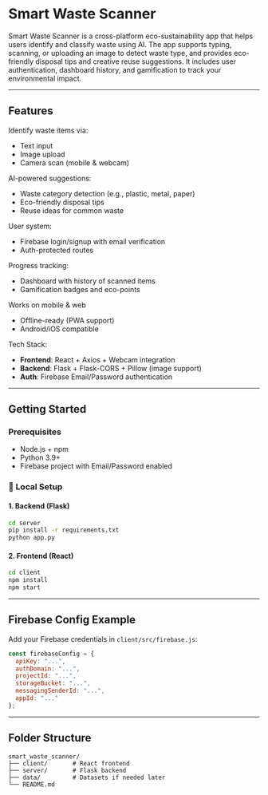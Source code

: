# Smart Waste Scanner

Smart Waste Scanner is a cross-platform eco-sustainability app that helps users identify and classify waste using AI. The app supports typing, scanning, or uploading an image to detect waste type, and provides eco-friendly disposal tips and creative reuse suggestions. It includes user authentication, dashboard history, and gamification to track your environmental impact.

---

## Features

Identify waste items via:
- Text input
- Image upload
- Camera scan (mobile & webcam)

 AI-powered suggestions:
- Waste category detection (e.g., plastic, metal, paper)
- Eco-friendly disposal tips
- Reuse ideas for common waste

User system:
- Firebase login/signup with email verification
- Auth-protected routes

Progress tracking:
- Dashboard with history of scanned items
- Gamification badges and eco-points

Works on mobile & web
- Offline-ready (PWA support)
- Android/iOS compatible

Tech Stack:
- **Frontend**: React + Axios + Webcam integration
- **Backend**: Flask + Flask-CORS + Pillow (image support)
- **Auth**: Firebase Email/Password authentication

---

## Getting Started

### Prerequisites
- Node.js + npm
- Python 3.9+
- Firebase project with Email/Password enabled

### 🔧 Local Setup

#### 1. Backend (Flask)
```bash
cd server
pip install -r requirements.txt
python app.py
```

#### 2. Frontend (React)
```bash
cd client
npm install
npm start
```

---

## Firebase Config Example
Add your Firebase credentials in `client/src/firebase.js`:
```js
const firebaseConfig = {
  apiKey: "...",
  authDomain: "...",
  projectId: "...",
  storageBucket: "...",
  messagingSenderId: "...",
  appId: "..."
};
```

---

## Folder Structure
```
smart_waste_scanner/
├── client/       # React frontend
├── server/       # Flask backend
├── data/         # Datasets if needed later
└── README.md
```


